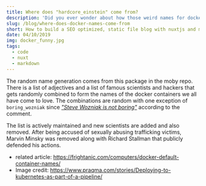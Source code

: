 ```yaml
---
title: Where does "hardcore_einstein" come from?
description: 'Did you ever wonder about how those weird names for docker containers were generated? Probability not, but the more you know!'
slug: /blog/where-does-docker-names-come-from
short: How to build a SEO optimized, static file blog with nuxtjs and markdown files. Including a sitemap.xml and catagory or tag pages.
date: 04/10/2019
img: docker_funny.jpg
tags:
  - code
  - nuxt
  - markdown
---
```


The random name generation comes from this package in the moby repo. There is a list of adjectives and a list of famous scientists and hackers that gets randomly combined to form the names of the docker containers we all have come to love. The combinations are random with one exception of `boring_wozniak` since [*"Steve Wozniak is not boring"*](https://github.com/moby/moby/blob/master/pkg/namesgenerator/names-generator.go#L844) according to the comment.

The list is actively maintained and new scientists are added and also removed. After being accused of sexually abusing trafficking victims, Marvin Minsky was removed along with Richard Stallman that publicly defended his actions.

* related article: https://frightanic.com/computers/docker-default-container-names/
* Image credit: https://www.praqma.com/stories/Deploying-to-kubernetes-as-part-of-a-pipeline/
